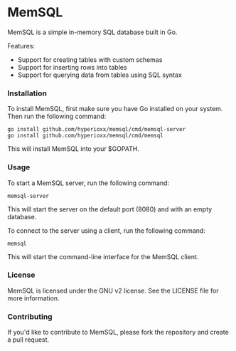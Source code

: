 # MemSQL
MemSQL is a simple in-memory SQL database built in Go.

Features:
- Support for creating tables with custom schemas
- Support for inserting rows into tables
- Support for querying data from tables using SQL syntax


### Installation
To install MemSQL, first make sure you have Go installed on your system. Then run the following command:

```
go install github.com/hyperioxx/memsql/cmd/memsql-server
go install github.com/hyperioxx/memsql/cmd/memsql
```
This will install MemSQL into your $GOPATH.

### Usage
To start a MemSQL server, run the following command:

```
memsql-server
```

This will start the server on the default port (8080) and with an empty database.

To connect to the server using a client, run the following command:

```
memsql
```
This will start the command-line interface for the MemSQL client.

### License
MemSQL is licensed under the GNU v2 license. See the LICENSE file for more information.

### Contributing
If you'd like to contribute to MemSQL, please fork the repository and create a pull request.